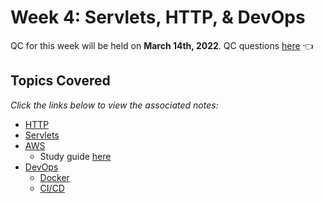 # Week 4: Servlets, HTTP, & DevOps
QC for this week will be held on **March 14th, 2022**. QC questions [here](https://github.com/220214-Enterprise-Angular/demos/blob/main/4-servlets-devops/qc-questions.md) 👈

## Topics Covered
*Click the links below to view the associated notes:*

- [HTTP](https://github.com/220214-Enterprise-Angular/demos/blob/main/4-servlets-devops/notes/http.md)
- [Servlets](https://github.com/220214-Enterprise-Angular/demos/blob/main/4-servlets-devops/qc-questions.md#servlets)
- [AWS](https://github.com/220214-Enterprise-Angular/demos/blob/main/4-servlets-devops/qc-questions.md#aws)
  - Study guide [here](https://github.com/220214-Enterprise-Angular/demos/blob/main/4-servlets-devops/notes/aws.md)
- [DevOps]()
  - [Docker](https://github.com/220214-Enterprise-Angular/demos/blob/main/4-servlets-devops/notes/docker.md)
  - [CI/CD](https://github.com/220214-Enterprise-Angular/demos/blob/main/4-servlets-devops/notes/ci-cd.md)

<br>

